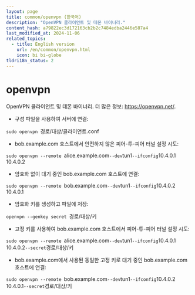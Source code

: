 ```yaml
---
layout: page
title: common/openvpn (한국어)
description: "OpenVPN 클라이언트 및 데몬 바이너리."
content_hash: a79822ec3d172163cb2b2c7484edba2446e587a4
last_modified_at: 2024-11-06
related_topics:
  - title: English version
    url: /en/common/openvpn.html
    icon: bi bi-globe
tldri18n_status: 2
---
```

# openvpn

OpenVPN 클라이언트 및 데몬 바이너리.
더 많은 정보: <https://openvpn.net/>.

- 구성 파일을 사용하여 서버에 연결:

`sudo openvpn `<span class="tldr-var badge badge-pill bg-dark-lm bg-white-dm text-white-lm text-dark-dm font-weight-bold">경로/대상/클라이언트.conf</span>

- bob.example.com 호스트에서 안전하지 않은 피어-투-피어 터널 설정 시도:

`sudo openvpn --remote `<span class="tldr-var badge badge-pill bg-dark-lm bg-white-dm text-white-lm text-dark-dm font-weight-bold">alice.example.com</span>` --dev `<span class="tldr-var badge badge-pill bg-dark-lm bg-white-dm text-white-lm text-dark-dm font-weight-bold">tun1</span>` --ifconfig `<span class="tldr-var badge badge-pill bg-dark-lm bg-white-dm text-white-lm text-dark-dm font-weight-bold">10.4.0.1</span>` `<span class="tldr-var badge badge-pill bg-dark-lm bg-white-dm text-white-lm text-dark-dm font-weight-bold">10.4.0.2</span>

- 암호화 없이 대기 중인 bob.example.com 호스트에 연결:

`sudo openvpn --remote `<span class="tldr-var badge badge-pill bg-dark-lm bg-white-dm text-white-lm text-dark-dm font-weight-bold">bob.example.com</span>` --dev `<span class="tldr-var badge badge-pill bg-dark-lm bg-white-dm text-white-lm text-dark-dm font-weight-bold">tun1</span>` --ifconfig `<span class="tldr-var badge badge-pill bg-dark-lm bg-white-dm text-white-lm text-dark-dm font-weight-bold">10.4.0.2</span>` `<span class="tldr-var badge badge-pill bg-dark-lm bg-white-dm text-white-lm text-dark-dm font-weight-bold">10.4.0.1</span>

- 암호화 키를 생성하고 파일에 저장:

`openvpn --genkey secret `<span class="tldr-var badge badge-pill bg-dark-lm bg-white-dm text-white-lm text-dark-dm font-weight-bold">경로/대상/키</span>

- 고정 키를 사용하여 bob.example.com 호스트에서 피어-투-피어 터널 설정 시도:

`sudo openvpn --remote `<span class="tldr-var badge badge-pill bg-dark-lm bg-white-dm text-white-lm text-dark-dm font-weight-bold">alice.example.com</span>` --dev `<span class="tldr-var badge badge-pill bg-dark-lm bg-white-dm text-white-lm text-dark-dm font-weight-bold">tun1</span>` --ifconfig `<span class="tldr-var badge badge-pill bg-dark-lm bg-white-dm text-white-lm text-dark-dm font-weight-bold">10.4.0.1</span>` `<span class="tldr-var badge badge-pill bg-dark-lm bg-white-dm text-white-lm text-dark-dm font-weight-bold">10.4.0.2</span>` --secret `<span class="tldr-var badge badge-pill bg-dark-lm bg-white-dm text-white-lm text-dark-dm font-weight-bold">경로/대상/키</span>

- bob.example.com에서 사용된 동일한 고정 키로 대기 중인 bob.example.com 호스트에 연결:

`sudo openvpn --remote `<span class="tldr-var badge badge-pill bg-dark-lm bg-white-dm text-white-lm text-dark-dm font-weight-bold">bob.example.com</span>` --dev `<span class="tldr-var badge badge-pill bg-dark-lm bg-white-dm text-white-lm text-dark-dm font-weight-bold">tun1</span>` --ifconfig `<span class="tldr-var badge badge-pill bg-dark-lm bg-white-dm text-white-lm text-dark-dm font-weight-bold">10.4.0.2</span>` `<span class="tldr-var badge badge-pill bg-dark-lm bg-white-dm text-white-lm text-dark-dm font-weight-bold">10.4.0.1</span>` --secret `<span class="tldr-var badge badge-pill bg-dark-lm bg-white-dm text-white-lm text-dark-dm font-weight-bold">경로/대상/키</span>
